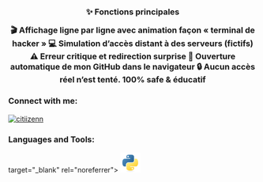<h3 align="center">✨ Fonctions principales 
  
🎬 Affichage ligne par ligne avec animation façon « terminal de hacker » 
💻 Simulation d’accès distant à des serveurs (fictifs) 
⚠️ Erreur critique et redirection surprise 
🔗 Ouverture automatique de mon GitHub dans le navigateur 
🔒 Aucun accès réel n’est tenté. 100% safe & éducatif</h3>

<h3 align="left">Connect with me:</h3>
<p align="left">
<a href="https://discord.gg/citiizenn" target="blank"><img align="center" src="https://raw.githubusercontent.com/rahuldkjain/github-profile-readme-generator/master/src/images/icons/Social/discord.svg" alt="citiizenn" height="30" width="40" /></a>
</p>

<h3 align="left">Languages and Tools:</h3>
<p align="left">  target="_blank" rel="noreferrer"> <a href="https://www.python.org" target="_blank" rel="noreferrer"> <img src="https://raw.githubusercontent.com/devicons/devicon/master/icons/python/python-original.svg" alt="python" width="40" height="40"/> </a> </p>
